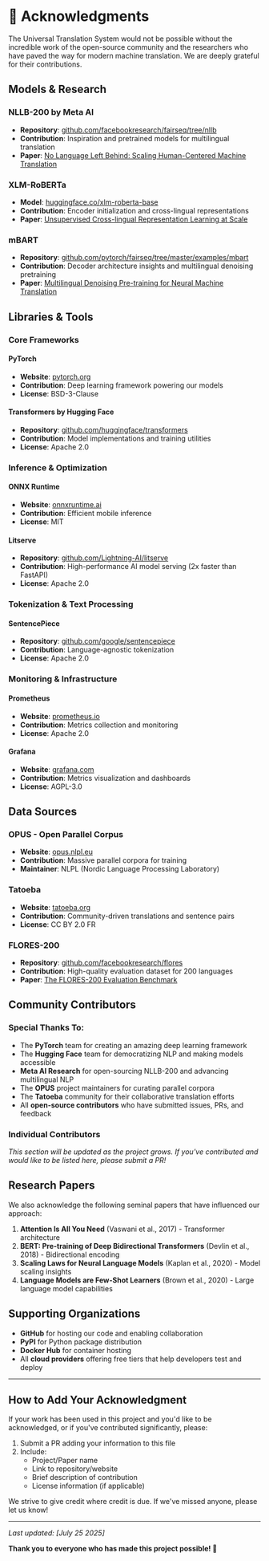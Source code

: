 # 🙏 Acknowledgments

The Universal Translation System would not be possible without the incredible work of the open-source community and the researchers who have paved the way for modern machine translation. We are deeply grateful for their contributions.

## Models & Research

### NLLB-200 by Meta AI
- **Repository**: [github.com/facebookresearch/fairseq/tree/nllb](https://github.com/facebookresearch/fairseq/tree/nllb)
- **Contribution**: Inspiration and pretrained models for multilingual translation
- **Paper**: [No Language Left Behind: Scaling Human-Centered Machine Translation](https://arxiv.org/abs/2207.04672)

### XLM-RoBERTa
- **Model**: [huggingface.co/xlm-roberta-base](https://huggingface.co/xlm-roberta-base)
- **Contribution**: Encoder initialization and cross-lingual representations
- **Paper**: [Unsupervised Cross-lingual Representation Learning at Scale](https://arxiv.org/abs/1911.02116)

### mBART
- **Repository**: [github.com/pytorch/fairseq/tree/master/examples/mbart](https://github.com/pytorch/fairseq/tree/master/examples/mbart)
- **Contribution**: Decoder architecture insights and multilingual denoising pretraining
- **Paper**: [Multilingual Denoising Pre-training for Neural Machine Translation](https://arxiv.org/abs/2001.08210)

## Libraries & Tools

### Core Frameworks

#### PyTorch
- **Website**: [pytorch.org](https://pytorch.org/)
- **Contribution**: Deep learning framework powering our models
- **License**: BSD-3-Clause

#### Transformers by Hugging Face
- **Repository**: [github.com/huggingface/transformers](https://github.com/huggingface/transformers)
- **Contribution**: Model implementations and training utilities
- **License**: Apache 2.0

### Inference & Optimization

#### ONNX Runtime
- **Website**: [onnxruntime.ai](https://onnxruntime.ai/)
- **Contribution**: Efficient mobile inference
- **License**: MIT

#### Litserve
- **Repository**: [github.com/Lightning-AI/litserve](https://github.com/Lightning-AI/litserve)
- **Contribution**: High-performance AI model serving (2x faster than FastAPI)
- **License**: Apache 2.0

### Tokenization & Text Processing

#### SentencePiece
- **Repository**: [github.com/google/sentencepiece](https://github.com/google/sentencepiece)
- **Contribution**: Language-agnostic tokenization
- **License**: Apache 2.0

### Monitoring & Infrastructure

#### Prometheus
- **Website**: [prometheus.io](https://prometheus.io/)
- **Contribution**: Metrics collection and monitoring
- **License**: Apache 2.0

#### Grafana
- **Website**: [grafana.com](https://grafana.com/)
- **Contribution**: Metrics visualization and dashboards
- **License**: AGPL-3.0

## Data Sources

### OPUS - Open Parallel Corpus
- **Website**: [opus.nlpl.eu](https://opus.nlpl.eu/)
- **Contribution**: Massive parallel corpora for training
- **Maintainer**: NLPL (Nordic Language Processing Laboratory)

### Tatoeba
- **Website**: [tatoeba.org](https://tatoeba.org/)
- **Contribution**: Community-driven translations and sentence pairs
- **License**: CC BY 2.0 FR

### FLORES-200
- **Repository**: [github.com/facebookresearch/flores](https://github.com/facebookresearch/flores)
- **Contribution**: High-quality evaluation dataset for 200 languages
- **Paper**: [The FLORES-200 Evaluation Benchmark](https://arxiv.org/abs/2207.04672)

## Community Contributors

### Special Thanks To:

- The **PyTorch** team for creating an amazing deep learning framework
- The **Hugging Face** team for democratizing NLP and making models accessible
- **Meta AI Research** for open-sourcing NLLB-200 and advancing multilingual NLP
- The **OPUS** project maintainers for curating parallel corpora
- The **Tatoeba** community for their collaborative translation efforts
- All **open-source contributors** who have submitted issues, PRs, and feedback

### Individual Contributors

*This section will be updated as the project grows. If you've contributed and would like to be listed here, please submit a PR!*

## Research Papers

We also acknowledge the following seminal papers that have influenced our approach:

1. **Attention Is All You Need** (Vaswani et al., 2017) - Transformer architecture
2. **BERT: Pre-training of Deep Bidirectional Transformers** (Devlin et al., 2018) - Bidirectional encoding
3. **Scaling Laws for Neural Language Models** (Kaplan et al., 2020) - Model scaling insights
4. **Language Models are Few-Shot Learners** (Brown et al., 2020) - Large language model capabilities

## Supporting Organizations

- **GitHub** for hosting our code and enabling collaboration
- **PyPI** for Python package distribution
- **Docker Hub** for container hosting
- All **cloud providers** offering free tiers that help developers test and deploy

---

## How to Add Your Acknowledgment

If your work has been used in this project and you'd like to be acknowledged, or if you've contributed significantly, please:

1. Submit a PR adding your information to this file
2. Include:
   - Project/Paper name
   - Link to repository/website
   - Brief description of contribution
   - License information (if applicable)

We strive to give credit where credit is due. If we've missed anyone, please let us know!

---

*Last updated: [July 25 2025]*

**Thank you to everyone who has made this project possible! 🙏**